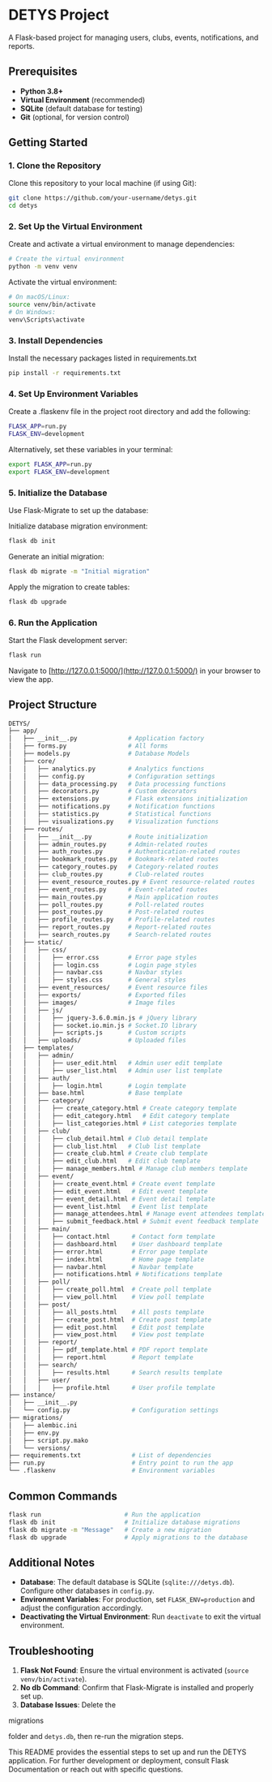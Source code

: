 # DETYS Project

A Flask-based project for managing users, clubs, events, notifications, and reports.

## Prerequisites

- **Python 3.8+**
- **Virtual Environment** (recommended)
- **SQLite** (default database for testing)
- **Git** (optional, for version control)

## Getting Started

### 1. Clone the Repository

Clone this repository to your local machine (if using Git):

```bash
git clone https://github.com/your-username/detys.git
cd detys
```

### 2. Set Up the Virtual Environment

Create and activate a virtual environment to manage dependencies:

```bash
# Create the virtual environment
python -m venv venv
```

Activate the virtual environment:

```bash
# On macOS/Linux:
source venv/bin/activate
# On Windows:
venv\Scripts\activate
```

### 3. Install Dependencies

Install the necessary packages listed in requirements.txt

```bash
pip install -r requirements.txt
```

### 4. Set Up Environment Variables

Create a .flaskenv file in the project root directory and add the following:

```bash
FLASK_APP=run.py
FLASK_ENV=development
```

Alternatively, set these variables in your terminal:

```bash
export FLASK_APP=run.py
export FLASK_ENV=development
```

### 5. Initialize the Database

Use Flask-Migrate to set up the database:

Initialize database migration environment:

```bash
flask db init
```

Generate an initial migration:

```bash
flask db migrate -m "Initial migration"
```

Apply the migration to create tables:

```bash
flask db upgrade
```

### 6. Run the Application

Start the Flask development server:

```bash
flask run
```

Navigate to [http://127.0.0.1:5000/](http://127.0.0.1:5000/) in your browser to view the app.

## Project Structure

```bash
DETYS/
├── app/
│   ├── __init__.py              # Application factory
│   ├── forms.py                 # All forms
│   ├── models.py                # Database Models
│   ├── core/
│   │   ├── analytics.py         # Analytics functions
│   │   ├── config.py            # Configuration settings
│   │   ├── data_processing.py   # Data processing functions
│   │   ├── decorators.py        # Custom decorators
│   │   ├── extensions.py        # Flask extensions initialization
│   │   ├── notifications.py     # Notification functions
│   │   ├── statistics.py        # Statistical functions
│   │   ├── visualizations.py    # Visualization functions
│   ├── routes/
│   │   ├── __init__.py          # Route initialization
│   │   ├── admin_routes.py      # Admin-related routes
│   │   ├── auth_routes.py       # Authentication-related routes
│   │   ├── bookmark_routes.py   # Bookmark-related routes
│   │   ├── category_routes.py   # Category-related routes
│   │   ├── club_routes.py       # Club-related routes
│   │   ├── event_resource_routes.py # Event resource-related routes
│   │   ├── event_routes.py      # Event-related routes
│   │   ├── main_routes.py       # Main application routes
│   │   ├── poll_routes.py       # Poll-related routes
│   │   ├── post_routes.py       # Post-related routes
│   │   ├── profile_routes.py    # Profile-related routes
│   │   ├── report_routes.py     # Report-related routes
│   │   ├── search_routes.py     # Search-related routes
│   ├── static/
│   │   ├── css/
│   │   │   ├── error.css        # Error page styles
│   │   │   ├── login.css        # Login page styles
│   │   │   ├── navbar.css       # Navbar styles
│   │   │   ├── styles.css       # General styles
│   │   ├── event_resources/     # Event resource files
│   │   ├── exports/             # Exported files
│   │   ├── images/              # Image files
│   │   ├── js/
│   │   │   ├── jquery-3.6.0.min.js # jQuery library
│   │   │   ├── socket.io.min.js # Socket.IO library
│   │   │   ├── scripts.js       # Custom scripts
│   │   ├── uploads/             # Uploaded files
│   ├── templates/
│   │   ├── admin/
│   │   │   ├── user_edit.html   # Admin user edit template
│   │   │   ├── user_list.html   # Admin user list template
│   │   ├── auth/
│   │   │   ├── login.html       # Login template
│   │   ├── base.html            # Base template
│   │   ├── category/
│   │   │   ├── create_category.html # Create category template
│   │   │   ├── edit_category.html   # Edit category template
│   │   │   ├── list_categories.html # List categories template
│   │   ├── club/
│   │   │   ├── club_detail.html # Club detail template
│   │   │   ├── club_list.html   # Club list template
│   │   │   ├── create_club.html # Create club template
│   │   │   ├── edit_club.html   # Edit club template
│   │   │   ├── manage_members.html # Manage club members template
│   │   ├── event/
│   │   │   ├── create_event.html # Create event template
│   │   │   ├── edit_event.html   # Edit event template
│   │   │   ├── event_detail.html # Event detail template
│   │   │   ├── event_list.html   # Event list template
│   │   │   ├── manage_attendees.html # Manage event attendees template
│   │   │   ├── submit_feedback.html # Submit event feedback template
│   │   ├── main/
│   │   │   ├── contact.html      # Contact form template
│   │   │   ├── dashboard.html    # User dashboard template
│   │   │   ├── error.html        # Error page template
│   │   │   ├── index.html        # Home page template
│   │   │   ├── navbar.html       # Navbar template
│   │   │   ├── notifications.html # Notifications template
│   │   ├── poll/
│   │   │   ├── create_poll.html  # Create poll template
│   │   │   ├── view_poll.html    # View poll template
│   │   ├── post/
│   │   │   ├── all_posts.html    # All posts template
│   │   │   ├── create_post.html  # Create post template
│   │   │   ├── edit_post.html    # Edit post template
│   │   │   ├── view_post.html    # View post template
│   │   ├── report/
│   │   │   ├── pdf_template.html # PDF report template
│   │   │   ├── report.html       # Report template
│   │   ├── search/
│   │   │   ├── results.html      # Search results template
│   │   ├── user/
│   │   │   ├── profile.html      # User profile template
├── instance/
│   ├── __init__.py
│   └── config.py                 # Configuration settings
├── migrations/
│   ├── alembic.ini
│   ├── env.py
│   ├── script.py.mako
│   └── versions/
├── requirements.txt              # List of dependencies
├── run.py                        # Entry point to run the app
└── .flaskenv                     # Environment variables
```

## Common Commands

```bash
flask run                       # Run the application
flask db init                   # Initialize database migrations
flask db migrate -m "Message"   # Create a new migration
flask db upgrade                # Apply migrations to the database
```

## Additional Notes

- **Database**: The default database is SQLite (`sqlite:///detys.db`). Configure other databases in `config.py`.
- **Environment Variables**: For production, set `FLASK_ENV=production` and adjust the configuration accordingly.
- **Deactivating the Virtual Environment**: Run `deactivate` to exit the virtual environment.

## Troubleshooting

1. **Flask Not Found**: Ensure the virtual environment is activated (`source venv/bin/activate`).
2. **No db Command**: Confirm that Flask-Migrate is installed and properly set up.
3. **Database Issues**: Delete the

migrations

folder and `detys.db`, then re-run the migration steps.

This README provides the essential steps to set up and run the DETYS application. For further development or deployment, consult Flask Documentation or reach out with specific questions.
